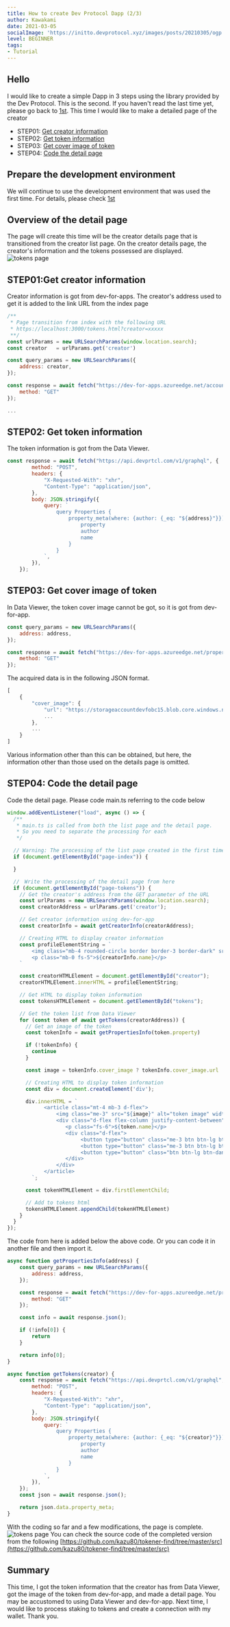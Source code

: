 ```yaml
---
title: How to create Dev Protocol Dapp (2/3)
author: Kawakami
date: 2021-03-05
socialImage: 'https://initto.devprotocol.xyz/images/posts/20210305/ogp.png'
level: BEGINNER
tags:
- Tutorial
---
```


## Hello
I would like to create a simple Dapp in 3 steps using the library provided by the Dev Protocol.
This is the second. If you haven't read the last time yet, please go back to [1st](https://initto.devprotocol.xyz/posts/20210226/).
This time I would like to make a detailed page of the creator

- STEP01: [Get creator information](#heading-step01:get-creator-information)
- STEP02: [Get token information](#heading-step02:-get-token-information)
- STEP03: [Get cover image of token](#heading-step03:-get-cover-image-of-token)
- STEP04: [Code the detail page](#heading-step04:-code-the-detail-page)

## Prepare the development environment
We will continue to use the development environment that was used the first time. 
For details, please check [1st](/posts/20210226/#section-1)

## Overview of the detail page
The page will create this time will be the creator details page that is transitioned from the creator list page. On the creator details page, the creator's information and the tokens possessed are displayed.
![tokens page](/images/posts/20210305/pic03.png)

## STEP01:Get creator information
Creator information is got from dev-for-apps. The creator's address used to get it is added to the link URL from the index page

```javascript
/**
 * Page transition from index with the following URL
 * https://localhost:3000/tokens.html?creator=xxxxx
 **/
const urlParams = new URLSearchParams(window.location.search);
const creator   = urlParams.get('creator')

const query_params = new URLSearchParams({
    address: creator,
});

const response = await fetch("https://dev-for-apps.azureedge.net/accounts?" + query_params, {
    method: "GET"
});

...
```

## STEP02: Get token information
The token information is got from the Data Viewer.

```javascript
const response = await fetch("https://api.devprtcl.com/v1/graphql", {
        method: "POST",
        headers: {
            "X-Requested-With": "xhr",
            "Content-Type": "application/json",
        },
        body: JSON.stringify({
            query: `
                query Properties {
                    property_meta(where: {author: {_eq: "${address}"}}) {
                        property
                        author
                        name
                    }
                }
            `,
        }),
    });
```

## STEP03: Get cover image of token
In Data Viewer, the token cover image cannot be got, so it is got from dev-for-app.

```javascript
const query_params = new URLSearchParams({
    address: address,
});

const response = await fetch("https://dev-for-apps.azureedge.net/properties?" + query_params, {
    method: "GET"
});
```
The acquired data is in the following JSON format.
```javascript
[
    {
        "cover_image": {
            "url": "https://storageaccountdevfobc15.blob.core.windows.net/dev-for-apps-images/assets/d3e6c900_6a1b_11ea_91be_d87dfda8b8e7_36d483d5b7.jpg",
            ...
        },
        ...
    }
]
```
Various information other than this can be obtained, but here, the information other than those used on the details page is omitted.

## STEP04: Code the detail page
Code the detail page. Please code main.ts referring to the code below

```javascript
window.addEventListener("load", async () => {
  /**
   * main.ts is called from both the list page and the detail page. 
   * So you need to separate the processing for each
   */

  // Warning: The processing of the list page created in the first time moves to this if statement
  if (document.getElementById("page-index")) {

  }

  //　Write the processing of the detail page from here
  if (document.getElementById("page-tokens")) {
    // Get the creator's address from the GET parameter of the URL
    const urlParams = new URLSearchParams(window.location.search);
    const creatorAddress = urlParams.get('creator');

    // Get creator information using dev-for-app
    const creatorInfo = await getCreatorInfo(creatorAddress);

    // Creating HTML to display creator information
    const profileElementString = `
        <img class="mb-4 rounded-circle border border-3 border-dark" src="${creatorInfo.portrait.url}" alt="creator image" width="168" height="168" style="object-fit: contain">
        <p class="mb-0 fs-5">${creatorInfo.name}</p>
    `

    const creatorHTMLElement = document.getElementById("creator");
    creatorHTMLElement.innerHTML = profileElementString;

    // Get HTML to display token information
    const tokensHTMLElement = document.getElementById("tokens");

    // Get the token list from Data Viewer
    for (const token of await getTokens(creatorAddress)) {
      // Get an image of the token
      const tokenInfo = await getPropertiesInfo(token.property)

      if (!tokenInfo) {
        continue
      }

      const image = tokenInfo.cover_image ? tokenInfo.cover_image.url : ""

      // Creating HTML to display token information
      const div = document.createElement('div');

      div.innerHTML = `
            <article class="mt-4 mb-3 d-flex">
                <img class="me-3" src="${image}" alt="token image" width="128" height="96" style="object-fit: contain">
                <div class="d-flex flex-column justify-content-between">
                   <p class="fs-6">${token.name}</p>
                   <div class="d-flex">
                        <button type="button" class="me-3 btn btn-lg btn-primary" address="${token.property}" amount="1">1 DEV</button>
                        <button type="button" class="me-3 btn btn-lg btn-success" address="${token.property}" amount="5">5 DEV</button>
                        <button type="button" class="btn btn-lg btn-danger" address="${token.property}" amount="10">10 DEV</button>
                   </div>
                </div>
            </article>
        `;

      const tokenHTMLElement = div.firstElementChild;

      // Add to tokens html
      tokensHTMLElement.appendChild(tokenHTMLElement)
    }
  }
});
```
The code from here is added below the above code. Or you can code it in another file and then import it.
```javascript
async function getPropertiesInfo(address) {
    const query_params = new URLSearchParams({
        address: address,
    });

    const response = await fetch("https://dev-for-apps.azureedge.net/properties?" + query_params, {
        method: "GET"
    });

    const info = await response.json();

    if (!info[0]) {
        return
    }

    return info[0];
}
```

```javascript
async function getTokens(creator) {
    const response = await fetch("https://api.devprtcl.com/v1/graphql", {
        method: "POST",
        headers: {
            "X-Requested-With": "xhr",
            "Content-Type": "application/json",
        },
        body: JSON.stringify({
            query: `
                query Properties {
                    property_meta(where: {author: {_eq: "${creator}"}}) {
                        property
                        author
                        name
                    }
                }
            `,
        }),
    });
    const json = await response.json();

    return json.data.property_meta;
}
```
With the coding so far and a few modifications, the page is complete.
![tokens page](/images/posts/20210305/pic03.png)
You can check the source code of the completed version from the following
[https://github.com/kazu80/tokener-find/tree/master/src](https://github.com/kazu80/tokener-find/tree/master/src)

## Summary
This time, I got the token information that the creator has from Data Viewer, got the image of the token from dev-for-app, and made a detail page. You may be accustomed to using Data Viewer and dev-for-app.
Next time, I would like to process staking to tokens and create a connection with my wallet.
Thank you.
